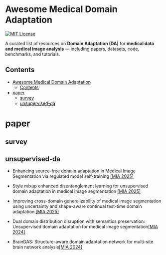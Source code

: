 # Awesome Medical Domain Adaptation

[![MIT License](https://img.shields.io/badge/license-MIT-green.svg)](https://opensource.org/licenses/MIT)

A curated list of resources on **Domain Adaptation (DA)** for **medical data and medical image analysis** — including papers, datasets, code, benchmarks, and tutorials.

## Contents

- [Awesome Medical Domain Adaptation](#awesome-medical-domain-adaptation)
  - [Contents](#contents)
- [paper](#paper)
  - [survey](#survey)
  - [unsupervised-da](#unsupervised-da)

# paper

## survey

## unsupervised-da

- Enhancing source-free domain adaptation in Medical Image Segmentation via regulated model self-training [[MIA 2025]](https://www.sciencedirect.com/science/article/pii/S1361841525000908)

- Style mixup enhanced disentanglement learning for unsupervised domain adaptation in medical image segmentation [[MIA 2025]](https://www.sciencedirect.com/science/article/pii/S1361841524003657)

- Improving cross-domain generalizability of medical image segmentation using uncertainty and shape-aware continual test-time domain adaptation [[MIA 2025]](https://www.sciencedirect.com/science/article/pii/S1361841524003475)

- Dual domain distribution disruption with semantics preservation: Unsupervised domain adaptation for medical image segmentation[[MIA 2024]](https://www.sciencedirect.com/science/article/pii/S1361841524002007)

- BrainDAS: Structure-aware domain adaptation network for multi-site brain network analysis[[MIA 2024]](https://www.sciencedirect.com/science/article/pii/S1361841524001361)
